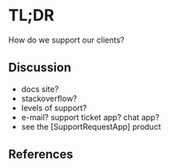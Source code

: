 # TL;DR

How do we support our clients?

## Discussion

* docs site?
* stackoverflow?
* levels of support?
* e-mail?  support ticket app?  chat app?
* see the [SupportRequestApp] product

## References

